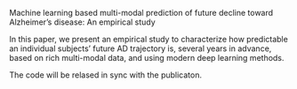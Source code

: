 Machine learning based multi-modal prediction of future decline toward Alzheimer’s disease: An empirical study

In this paper, we present an empirical study to characterize how predictable an individual subjects’ future AD trajectory is, several years in advance, based on rich multi-modal data, and using modern deep learning methods. 

The code will be relased in sync with the publicaton.
